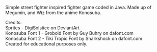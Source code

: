 Simple street fighter inspired fighter game coded in Java. Made up of Megumin, and Wiz from the anime Konosuba.                                          
 
Credits:                                                                       
Sprites - DigiSolstice on DeviantArt                                                                                
Konosuba Font 1 - Grobold Font by Guy Buhry on dafont.com                                       
Konosuba Font 2 - Tiki Tropic Font by Sharkshock on dafont.com                          
Created for educational purposes only.
